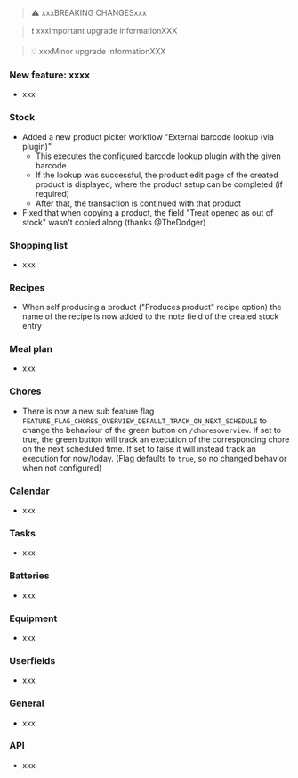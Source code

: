 > ⚠️ xxxBREAKING CHANGESxxx

> ❗ xxxImportant upgrade informationXXX

> 💡 xxxMinor upgrade informationXXX

### New feature: xxxx

- xxx

### Stock

- Added a new product picker workflow "External barcode lookup (via plugin)"
  - This executes the configured barcode lookup plugin with the given barcode
  - If the lookup was successful, the product edit page of the created product is displayed, where the product setup can be completed (if required)
  - After that, the transaction is continued with that product
- Fixed that when copying a product, the field "Treat opened as out of stock" wasn't copied along (thanks @TheDodger)

### Shopping list

- xxx

### Recipes

- When self producing a product ("Produces product" recipe option) the name of the recipe is now added to the note field of the created stock entry

### Meal plan

- xxx

### Chores

- There is now a new sub feature flag `FEATURE_FLAG_CHORES_OVERVIEW_DEFAULT_TRACK_ON_NEXT_SCHEDULE` to change the behaviour of the green button on `/choresoverview`. If set to true, the green button will track an execution of the corresponding chore on the next scheduled time. If set to false it will instead track an execution for now/today. (Flag defaults to `true`, so no changed behavior when not configured)

### Calendar

- xxx

### Tasks

- xxx

### Batteries

- xxx

### Equipment

- xxx

### Userfields

- xxx

### General

- xxx

### API

- xxx
